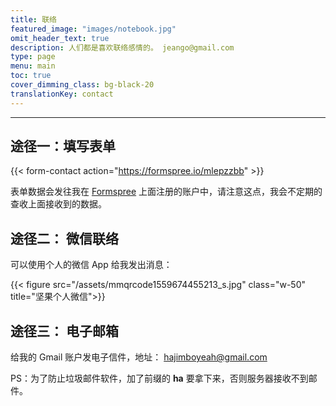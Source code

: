 ```yaml
---
title: 联络
featured_image: "images/notebook.jpg"
omit_header_text: true
description: 人们都是喜欢联络感情的。 jeango@gmail.com
type: page
menu: main
toc: true
cover_dimming_class: bg-black-20
translationKey: contact
---
```


____

## 途径一：填写表单

{{< form-contact action="https://formspree.io/mlepzzbb"  >}}

<!-- 
**shortcode** 短代码模板可使用的属性变量，以上面的调用方法作为参考，对应值如下：
{{< table >}}
|      属性      |                      说明                      |              参考值               |
|----------------|------------------------------------------------|-----------------------------------|
| .Name          | Shortcode 名字                                 | page-kinds                        |
| .Ordinal       | 基于 0 的序号，表示 shortcode 在页面内容的位置 | 1                                 |
| .Parent        | 嵌套的 parent shortcode                        | <nil>                             |
| .Position      | 所在页面文件名和行列号，常用于调试             | "\content\posts\2nd-post.md:29:5" |
| .IsNamedParams | 指示是否使用命名参数，而不是位置化参数         | false                             |
| .Inner         | 在 shortcode 标签之间的的内容                  | sometext                          |
{{< /table >}}
 -->
表单数据会发往我在 [Formspree](https://formspree.io/) 上面注册的账户中，请注意这点，我会不定期的查收上面接收到的数据。

## 途径二： 微信联络

可以使用个人的微信 App 给我发出消息：

<!-- ![坚果个人微信](/assets/mmqrcode1559674455213_s.jpg) -->

{{< figure src="/assets/mmqrcode1559674455213_s.jpg" class="w-50" title="坚果个人微信">}}

## 途径三： 电子邮箱

给我的 Gmail 账户发电子信件，地址： hajimboyeah@gmail.com

PS：为了防止垃圾邮件软件，加了前缀的 **ha** 要拿下来，否则服务器接收不到邮件。
